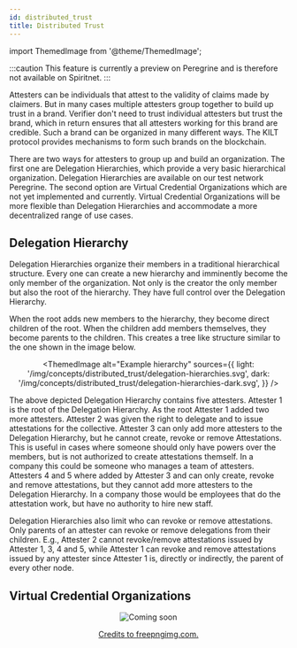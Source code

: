 ```yaml
---
id: distributed_trust
title: Distributed Trust
---
```


import ThemedImage from '@theme/ThemedImage';

:::caution
This feature is currently a preview on Peregrine and is therefore not available on Spiritnet.
:::

Attesters can be individuals that attest to the validity of claims made by claimers.
But in many cases multiple attesters group together to build up trust in a brand.
Verifier don't need to trust individual attesters but trust the brand, which in return ensures that all attesters working for this brand are credible.
Such a brand can be organized in many different ways.
The KILT protocol provides mechanisms to form such brands on the blockchain.

There are two ways for attesters to group up and build an organization.
The first one are Delegation Hierarchies, which provide a very basic hierarchical organization.
Delegation Hierarchies are available on our test network Peregrine.
The second option are Virtual Credential Organizations which are not yet implemented and currently.
Virtual Credential Organizations will be more flexible than Delegation Hierarchies and accommodate a more decentralized range of use cases.

## Delegation Hierarchy

Delegation Hierarchies organize their members in a traditional hierarchical structure.
Every one can create a new hierarchy and imminently become the only member of the organization.
Not only is the creator the only member but also the root of the hierarchy.
They have full control over the Delegation Hierarchy.

When the root adds new members to the hierarchy, they become direct children of the root.
When the children add members themselves, they become parents to the children.
This creates a tree like structure similar to the one shown in the image below.

<center>

<ThemedImage
  alt="Example hierarchy"
  sources={{
    light: '/img/concepts/distributed_trust/delegation-hierarchies.svg',
    dark: '/img/concepts/distributed_trust/delegation-hierarchies-dark.svg',
  }}
/>

</center>

The above depicted Delegation Hierarchy contains five attesters.
Attester 1 is the root of the Delegation Hierarchy.
As the root Attester 1 added two more attesters.
Attester 2 was given the right to delegate and to issue attestations for the collective.
Attester 3 can only add more attesters to the Delegation Hierarchy, but he cannot create, revoke or remove Attestations.
This is useful in cases where someone should only have powers over the members, but is not authorized to create attestations themself.
In a company this could be someone who manages a team of attesters.
Attesters 4 and 5 where added by Attester 3 and can only create, revoke and remove attestations, but they cannot add more attesters to the Delegation Hierarchy.
In a company those would be employees that do the attestation work, but have no authority to hire new staff.

Delegation Hierarchies also limit who can revoke or remove attestations.
Only parents of an attester can revoke or remove delegations from their children.
E.g., Attester 2 cannot revoke/remove attestations issued by Attester 1, 3, 4 and 5, while Attester 1 can revoke and remove attestations issued by any attester since Attester 1 is, directly or indirectly, the parent of every other node.

## Virtual Credential Organizations

<center>

![Coming soon](/img/concepts/distributed_trust/coming-soon.png)

[Credits to freepngimg.com.](https://freepngimg.com/png/11420-coming-soon-png-file)

</center>
